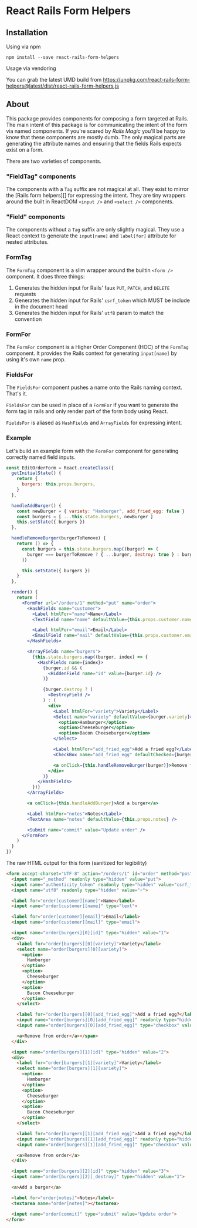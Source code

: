 # React Rails Form Helpers

## Installation

Using via npm

```
npm install --save react-rails-form-helpers
```

Usage via vendoring

You can grab the latest UMD build from https://unpkg.com/react-rails-form-helpers@latest/dist/react-rails-form-helpers.js

## About

This package provides components for composing a form targeted at Rails.
The main intent of this package is for communicating the intent of the form via named components.
If you're scared by *Rails Magic* you'll be happy to know that these components are mostly dumb.
The only magical parts are generating the attribute names and ensuring that the fields Rails expects exist on a form.

There are two varieties of components.

### "FieldTag" components

 The components with a `Tag` suffix are not magical at all.
 They exist to mirror the [Rails form helpers][] for expressing the intent.
 They are tiny wrappers around the built in ReactDOM `<input />` and `<select />` components.

### "Field" components

 The components without a `Tag` suffix are only slightly magical.
 They use a React context to generate the `input[name]` and `label[for]` attribute for nested attributes.

### FormTag

The `FormTag` component is a slim wrapper around the builtin `<form />` component.
It does three things:

1. Generates the hidden input for Rails' faux `PUT`, `PATCH`, and `DELETE` requests
2. Generates the hidden input for Rails' `csrf_token` which MUST be include in the document head
3. Generates the hidden input for Rails' `utf8` param to match the convention

### FormFor

The `FormFor` component is a Higher Order Component (HOC) of the `FormTag` component.
It provides the Rails context for generating `input[name]` by using it's own `name` prop.

### FieldsFor

The `FieldsFor` component pushes a name onto the Rails naming context.
That's it.

`FieldsFor` can be used in place of a `FormFor` if you want to generate the form tag in rails and only render part of the form body using React.

`FieldsFor` is aliased as `HashFields` and `ArrayFields` for expressing intent.

### Example

Let's build an example form with the `FormFor` component for generating correctly named field inputs.

```jsx
const EditOrderForm = React.createClass({
  getInitialState() {
    return {
      burgers: this.props.burgers,
    }
  },

  handleAddBurger() {
    const newBurger = { variety: "Hamburger", add_fried_egg: false }
    const burgers = [ ...this.state.burgers, newBurger ]
    this.setState({ burgers })
  },

  handleRemoveBurger(burgerToRemove) {
    return () => {
      const burgers = this.state.burgers.map((burger) => (
        burger === burgerToRemove ? { ...burger, destroy: true } : burger
      ))

      this.setState({ burgers })
    }
  },

  render() {
    return (
      <FormFor url="/orders/1" method="put" name="order">
        <HashFields name="customer">
          <Label htmlFor="name">Name</Label>
          <TextField name="name" defaultValue={this.props.customer.name} />

          <Label htmlFor="email">Email</Label>
          <EmailField name="mail" defaultValue={this.props.customer.email} />
        </HashFields>

        <ArrayFields name="burgers">
          {this.state.burgers.map((burger, index) => {
            <HashFields name={index}>
              {burger.id && (
                <HiddenField name="id" value={burger.id} />
              )}

              {burger.destroy ? (
                <DestroyField />
              ) : (
                <div>
                  <Label htmlFor="variety">Variety</Label>
                  <Select name="variety" defaultValue={burger.variety}>
                    <option>Hamburger</option>
                    <option>Cheeseburger</option>
                    <option>Bacon Cheeseburger</option>
                  </Select>

                  <Label htmlFor="add_fried_egg">Add a fried egg?</Label>
                  <CheckBox name="add_fried_egg" defaultChecked={burger.add_fried_egg} />

                  <a onClick={this.handleRemoveBurger(burger)}>Remove from order</a>
                </div>
              )}
            </HashFields>
          })}
        </ArrayFields>

        <a onClick={this.handleAddBurger}>Add a burger</a>

        <Label htmlFor="notes">Notes</Label>
        <TextArea name="notes" defaultValue={this.props.notes} />

        <Submit name="commit" value="Update order" />
      </FormFor>
    )
  }
})
```

The raw HTML output for this form (sanitized for legibility)

```html
<form accept-charset="UTF-8" action="/orders/1" id="order" method="post">
  <input name="_method" readonly type="hidden" value="put">
  <input name="authenticity_token" readonly type="hidden" value="csrf_token_from_head">
  <input name="utf8" readonly type="hidden" value="✓">

  <label for="order[customer][name]">Name</label>
  <input name="order[customer][name]" type="text">

  <label for="order[customer][email]">Email</label>
  <input name="order[customer][mail]" type="email">

  <input name="order[burgers][0][id]" type="hidden" value="1">
  <div>
    <label for="order[burgers][0][variety]">Variety</label>
    <select name="order[burgers][0][variety]">
      <option>
        Hamburger
      </option>
      <option>
        Cheeseburger
      </option>
      <option>
        Bacon Cheeseburger
      </option>
    </select>

    <label for="order[burgers][0][add_fried_egg]">Add a fried egg?</label>
    <input name="order[burgers][0][add_fried_egg]" readonly type="hidden" value="0">
    <input name="order[burgers][0][add_fried_egg]" type="checkbox" value="1">

    <a>Remove from order</a></span>
  </div>

  <input name="order[burgers][1][id]" type="hidden" value="2">
  <div>
    <label for="order[burgers][1][variety]">Variety</label>
    <select name="order[burgers][1][variety]">
      <option>
        Hamburger
      </option>
      <option>
        Cheeseburger
      </option>
      <option>
        Bacon Cheeseburger
      </option>
    </select>

    <label for="order[burgers][1][add_fried_egg]">Add a fried egg?</label>
    <input name="order[burgers][1][add_fried_egg]" readonly type="hidden" value="0">
    <input name="order[burgers][1][add_fried_egg]" type="checkbox" value="1">

    <a>Remove from order</a>
  </div>

  <input name="order[burgers][2][id]" type="hidden" value="3">
  <input name="order[burgers][2][_destroy]" type="hidden" value="1">

  <a>Add a burger</a>

  <label for="order[notes]">Notes</label>
  <textarea name="order[notes]"></textarea>

  <input name="order[commit]" type="submit" value="Update order">
</form>
```
